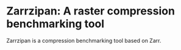 # Zarrzipan: A raster compression benchmarking tool

Zarrzipan is a compression benchmarking tool based on Zarr.
